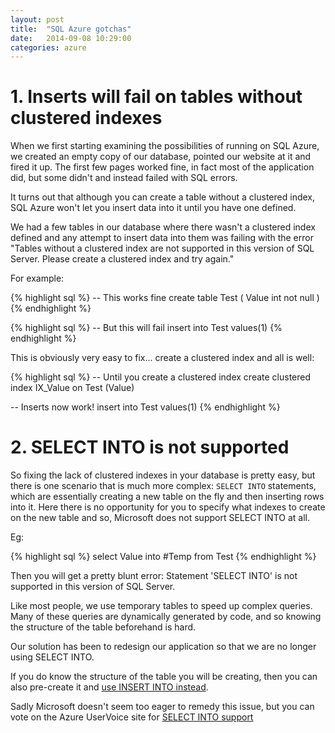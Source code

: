 ```yaml
---
layout: post
title:  "SQL Azure gotchas"
date:   2014-09-08 10:29:00
categories: azure
---
```


# 1. Inserts will fail on tables without clustered indexes

When we first starting examining the possibilities of running on SQL Azure, we created an empty copy of our database, pointed our website at it and fired it up. The first few pages worked fine, in fact most of the application did, but some didn't and instead failed with SQL errors.

It turns out that although you can create a table without a clustered index, SQL Azure won't let you insert data into it until you have one defined.

We had a few tables in our database where there wasn't a clustered index defined and any attempt to insert data into them was failing with the error "Tables without a clustered index are not supported in this version of SQL Server. Please create a clustered index and try again."

For example:

{% highlight sql %}
-- This works fine
create table Test
(
  Value int not null
)
{% endhighlight %}

{% highlight sql %}
-- But this will fail
insert into Test values(1)
{% endhighlight %}

This is obviously very easy to fix... create a clustered index and all is well:

{% highlight sql %}
-- Until you create a clustered index
create clustered index IX_Value on Test (Value)

-- Inserts now work!
insert into Test values(1)
{% endhighlight %}

# 2. SELECT INTO is not supported

So fixing the lack of clustered indexes in your database is pretty easy, but there is one scenario that is much more complex: `SELECT INTO` statements, which are essentially creating a new table on the fly and then inserting rows into it. Here there is no opportunity for you to specify what indexes to create on the new table and so, Microsoft does not support SELECT INTO at all.

Eg:

{% highlight sql %}
select Value into #Temp from Test
{% endhighlight %}

Then you will get a pretty blunt error: Statement 'SELECT INTO' is not supported in this version of SQL Server.

Like most people, we use temporary tables to speed up complex queries. Many of these queries are dynamically generated by code, and so knowing the structure of the table beforehand is hard.

Our solution has been to redesign our application so that we are no longer using SELECT INTO.

If you do know the structure of the table you will be creating, then you can also pre-create it and [use INSERT INTO instead](http://azure.microsoft.com/blog/2010/05/04/select-into-with-sql-azure).

Sadly Microsoft doesn't seem too eager to remedy this issue, but you can vote on the Azure UserVoice site for [SELECT INTO support](http://feedback.azure.com/forums/217321-sql-database/suggestions/1410637-add-support-for-select-into-for-temp-tables-in)
